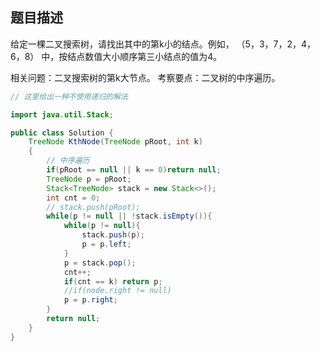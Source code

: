 ## 题目描述

给定一棵二叉搜索树，请找出其中的第k小的结点。例如， （5，3，7，2，4，6，8）    中，按结点数值大小顺序第三小结点的值为4。

相关问题：二叉搜索树的第k大节点。
考察要点：二叉树的中序遍历。

```Java
// 这里给出一种不使用递归的解法

import java.util.Stack;

public class Solution {
    TreeNode KthNode(TreeNode pRoot, int k)
    {
        // 中序遍历 
        if(pRoot == null || k == 0)return null;
        TreeNode p = pRoot;
        Stack<TreeNode> stack = new Stack<>();
        int cnt = 0;
        // stack.push(pRoot);
        while(p != null || !stack.isEmpty()){
            while(p != null){
                stack.push(p);
                p = p.left;
            }
            p = stack.pop();
            cnt++;
            if(cnt == k) return p;
            //if(node.right != null) 
            p = p.right;
        }
        return null;
    }
}
```
